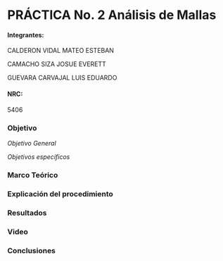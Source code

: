 # PRÁCTICA No. 2  Análisis de Mallas 

#### Integrantes:

CALDERON VIDAL MATEO ESTEBAN

CAMACHO SIZA JOSUE EVERETT

GUEVARA CARVAJAL LUIS EDUARDO

#### NRC:

5406

### Objetivo

*Objetivo General*

*Objetivos específicos*

### Marco Teórico

### Explicación del procedimiento

### Resultados

### Video

### Conclusiones
